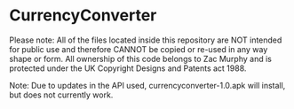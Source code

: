 # CurrencyConverter
Please note:
All of the files located inside this repository are NOT intended for public use and therefore CANNOT be copied or re-used in any way shape or form.
All ownership of this code belongs to Zac Murphy and is protected under the UK Copyright Designs and Patents act 1988.


Note: Due to updates in the API used, currencyconverter-1.0.apk will install, but does not currently work.

